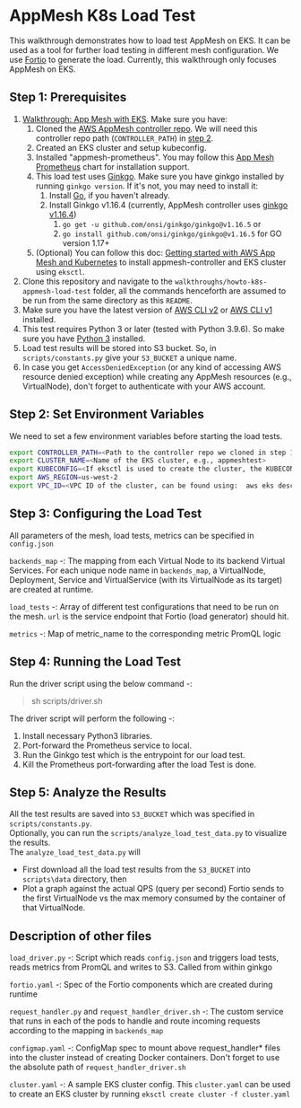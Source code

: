 # AppMesh K8s Load Test
This walkthrough demonstrates how to load test AppMesh on EKS. It can be used as a tool for further load testing in different mesh configuration. We use [Fortio](https://github.com/fortio/fortio) to generate the load. Currently, this walkthrough only focuses AppMesh on EKS. 

## Step 1: Prerequisites
1. [Walkthrough: App Mesh with EKS](../eks/). Make sure you have:
   1. Cloned the [AWS AppMesh controller repo](https://github.com/aws/aws-app-mesh-controller-for-k8s). We will need this controller repo path (`CONTROLLER_PATH`) in [step 2](##step-2:-set-environment-variables).
   2. Created an EKS cluster and setup kubeconfig.
   3. Installed "appmesh-prometheus". You may follow this [App Mesh Prometheus](https://github.com/aws/eks-charts/tree/master/stable/appmesh-prometheus) chart for installation support.
   4. This load test uses [Ginkgo](https://github.com/onsi/ginkgo/tree/v1.16.4). Make sure you have ginkgo installed by running `ginkgo version`. If it's not, you may need to install it:
      1. Install [Go](https://go.dev/doc/install), if you haven't already.
      2. Install Ginkgo v1.16.4 (currently, AppMesh controller uses [ginkgo v1.16.4](https://github.com/aws/aws-app-mesh-controller-for-k8s/blob/master/go.mod#L13))
         1. `go get -u github.com/onsi/ginkgo/ginkgo@v1.16.5` or 
         2. `go install github.com/onsi/ginkgo/ginkgo@v1.16.5` for GO version 1.17+
   5. (Optional) You can follow this doc: [Getting started with AWS App Mesh and Kubernetes](https://docs.aws.amazon.com/app-mesh/latest/userguide/getting-started-kubernetes.html) to install appmesh-controller and EKS cluster using `eksctl`.
2. Clone this repository and navigate to the `walkthroughs/howto-k8s-appmesh-load-test` folder, all the commands henceforth are assumed to be run from the same directory as this `README`.
3. Make sure you have the latest version of [AWS CLI v2](https://docs.aws.amazon.com/cli/latest/userguide/install-cliv2.html) or [AWS CLI v1](https://docs.aws.amazon.com/cli/latest/userguide/install-cliv1.html) installed.
4. This test requires Python 3 or later (tested with Python 3.9.6). So make sure you have [Python 3](https://www.python.org/downloads/) installed.  
5. Load test results will be stored into S3 bucket. So, in `scripts/constants.py` give your `S3_BUCKET` a unique name. 
6. In case you get `AccessDeniedException` (or any kind of accessing AWS resource denied exception) while creating any AppMesh resources (e.g., VirtualNode), don't forget to authenticate with your AWS account.


## Step 2: Set Environment Variables
We need to set a few environment variables before starting the load tests.

```bash
export CONTROLLER_PATH=<Path to the controller repo we cloned in step 1, e.g., /home/userName/workplace/appmesh-controller/aws-app-mesh-controller-for-k8s>
export CLUSTER_NAME=<Name of the EKS cluster, e.g., appmeshtest>
export KUBECONFIG=<If eksctl is used to create the cluster, the KUBECONFIG will look like: ~/.kube/eksctl/clusters/cluster-name>
export AWS_REGION=us-west-2
export VPC_ID=<VPC ID of the cluster, can be found using:  aws eks describe-cluster --name $CLUSTER_NAME | grep 'vpcId'>
```



## Step 3: Configuring the Load Test
All parameters of the mesh, load tests, metrics can be specified in `config.json`

`backends_map` -: The mapping from each Virtual Node to its backend Virtual Services. For each unique node name in `backends_map`, 
a VirtualNode, Deployment, Service and VirtualService (with its VirtualNode as its target) are created at runtime.

`load_tests` -: Array of different test configurations that need to be run on the mesh. `url` is the service endpoint that Fortio (load generator) should hit.

`metrics` -: Map of metric_name to the corresponding metric PromQL logic

## Step 4: Running the Load Test
Run the driver script using the below command -:
> sh scripts/driver.sh

The driver script will perform the following -:
1. Install necessary Python3 libraries.
2. Port-forward the Prometheus service to local.
3. Run the Ginkgo test which is the entrypoint for our load test.
4. Kill the Prometheus port-forwarding after the load Test is done.


## Step 5: Analyze the Results
All the test results are saved into `S3_BUCKET` which was specified in `scripts/constants.py`.    
Optionally, you can run the `scripts/analyze_load_test_data.py` to visualize the results.  
The `analyze_load_test_data.py` will
* First download all the load test results from the `S3_BUCKET` into `scripts\data` directory, then 
* Plot a graph against the actual QPS (query per second) Fortio sends to the first VirtualNode vs the max memory consumed by the container of that VirtualNode.

## Description of other files
`load_driver.py` -: Script which reads `config.json` and triggers load tests, reads metrics from PromQL and writes to S3. Called from within ginkgo

`fortio.yaml` -: Spec of the Fortio components which are created during runtime

`request_handler.py` and `request_handler_driver.sh` -: The custom service that runs in each of the pods to handle and route incoming requests according 
to the mapping in `backends_map` 

`configmap.yaml` -: ConfigMap spec to mount above request_handler* files into the cluster instead of creating Docker containers. Don't forget to use the absolute path of `request_handler_driver.sh`

`cluster.yaml` -: A sample EKS cluster config. This `cluster.yaml` can be used to create an EKS cluster by running `eksctl create cluster -f cluster.yaml`

